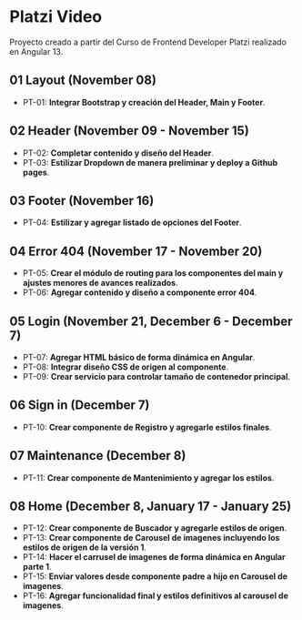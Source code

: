 # Platzi Video

Proyecto creado a partir del Curso de Frontend Developer Platzi realizado en Angular 13.

## 01 Layout (November 08)

- PT-01: **Integrar Bootstrap y creación del Header, Main y Footer**.

## 02 Header (November 09 - November 15)

- PT-02: **Completar contenido y diseño del Header**.
- PT-03: **Estilizar Dropdown de manera preliminar y deploy a Github pages**.

## 03 Footer (November 16)

- PT-04: **Estilizar y agregar listado de opciones del Footer**.

## 04 Error 404 (November 17 - November 20)

- PT-05: **Crear el módulo de routing para los componentes del main y ajustes menores de avances realizados**.
- PT-06: **Agregar contenido y diseño a componente error 404**.

## 05 Login (November 21, December 6 - December 7)

- PT-07: **Agregar HTML básico de forma dinámica en Angular**.
- PT-08: **Integrar diseño CSS de origen al componente**.
- PT-09: **Crear servicio para controlar tamaño de contenedor principal**.

## 06 Sign in (December 7)

- PT-10: **Crear componente de Registro y agregarle estilos finales**.

## 07 Maintenance (December 8)

- PT-11: **Crear componente de Mantenimiento y agregar los estilos**.

## 08 Home (December 8, January 17 - January 25)

- PT-12: **Crear componente de Buscador y agregarle estilos de origen**.
- PT-13: **Crear componente de Carousel de imagenes incluyendo los estilos de origen de la versión 1**.
- PT-14: **Hacer el carrusel de imagenes de forma dinámica en Angular parte 1**.
- PT-15: **Enviar valores desde componente padre a hijo en Carousel de imagenes**.
- PT-16: **Agregar funcionalidad final y estilos definitivos al carousel de imagenes**.

